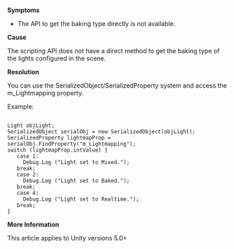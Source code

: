 

**Symptoms**


- The API to get the baking type directly is not available.



**Cause**



The scripting API does not have a direct method to get the baking type of the lights configured in the scene.



**Resolution**



You can use the SerializedObject/SerializedProperty system and access the m\_Lightmapping property.



Example:


```
 
Light objLight;
SerializedObject serialObj = new SerializedObject(objLight);
SerializedProperty lightmapProp = serialObj.FindProperty("m_Lightmapping");
switch (lightmapProp.intValue) {
   case 1:
     Debug.Log ("Light set to Mixed.");
   break;
   case 2:
     Debug.Log ("Light set to Baked.");
   break;
   case 4:
     Debug.Log ("Light set to Realtime.");
   break;
}

```






**More Information**



This article applies to Unity versions 5.0+

